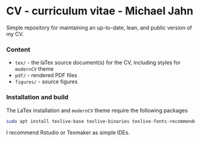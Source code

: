 # CV - curriculum vitae - Michael Jahn

Simple repository for maintaining an up-to-date, lean, and public version of my CV.

### Content


- `tex/` - the laTex source document(s) for the CV, including styles for `modernCV` theme
- `pdf/` - rendered PDF files
- `figures/` - source figures


### Installation and build

The LaTex installation and `modernCV` theme require the following packages

``` bash
sudo apt install texlive-base texlive-binaries texlive-fonts-recommended texlive-latex-base texlive-latex-recommended texlive-latex-extra
```

I recommend Rstudio or Texmaker as simple IDEs.